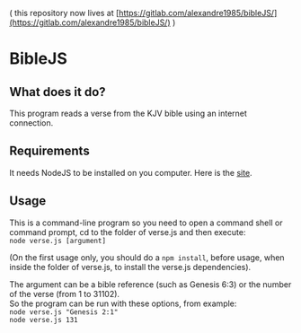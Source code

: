 ( this repository now lives at [https://gitlab.com/alexandre1985/bibleJS/](https://gitlab.com/alexandre1985/bibleJS/) )

# BibleJS
## What does it do?
This program reads a verse from the KJV bible using an internet connection.

## Requirements
It needs NodeJS to be installed on you computer. Here is the [site](https://nodejs.org).

## Usage
This is a command-line program so you need to open a command shell or command prompt, cd to the folder of verse.js and then execute:  
`node verse.js [argument]`  

(On the first usage only, you should do a `npm install`, before usage, when inside the folder of verse.js, to install the verse.js dependencies).  

The argument can be a bible reference (such as Genesis 6:3) or the number of the verse (from 1 to 31102).  
So the program can be run with these options, from example:  
`node verse.js "Genesis 2:1"`  
`node verse.js 131`
